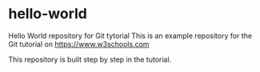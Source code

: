 # hello-world
Hello World repository for Git tytorial
This is an example repository for the Git tutorial on https://www.w3schools.com

This repository is built step by step in the tutorial.

